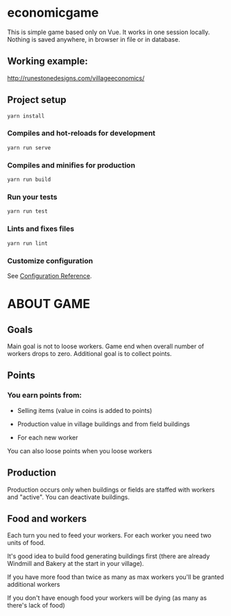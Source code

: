 # economicgame

This is simple game based only on Vue. It works in one session locally. Nothing is saved anywhere, in browser in file or in database.

## Working example:
http://runestonedesigns.com/villageeconomics/

## Project setup
```
yarn install
```

### Compiles and hot-reloads for development
```
yarn run serve
```

### Compiles and minifies for production
```
yarn run build
```

### Run your tests
```
yarn run test
```

### Lints and fixes files
```
yarn run lint
```

### Customize configuration
See [Configuration Reference](https://cli.vuejs.org/config/).

# ABOUT GAME

## Goals

Main goal is not to loose workers. Game end when overall number of workers drops to zero. Additional goal is to collect points.

## Points
### You earn points from:
 - Selling items (value in coins is added to points)

 - Production value in village buildings and from field buildings

 - For each new worker

You can also loose points when you loose workers

## Production
  Production occurs only when buildings or fields are staffed with workers and "active". You can deactivate buildings.

## Food and workers
  Each turn you ned to feed your workers. For each worker you need two units of food.

  It's good idea to build food generating buildings first (there are already Windmill and Bakery at the start in your village).

  If you have more food than twice as many as max workers you'll be granted additional workers

  If you don't have enough food your workers will be dying (as many as there's lack of food)

